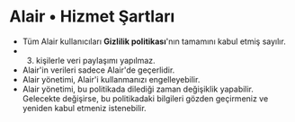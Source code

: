 # Alair • Hizmet Şartları
- Tüm Alair kullanıcıları **Gizlilik politikası**'nın tamamını kabul etmiş sayılır.
- 3. kişilerle veri paylaşımı yapılmaz.
- Alair'in verileri sadece Alair'de geçerlidir.
- Alair yönetimi, Alair'i kullanmanızı engelleyebilir.
- Alair yönetimi, bu politikada dilediği zaman değişiklik yapabilir. Gelecekte değişirse, bu politikadaki bilgileri gözden geçirmeniz ve yeniden kabul etmeniz istenebilir.